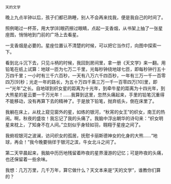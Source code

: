     天的文学 

   晚上九点半钟以后，孩子们都已熟睡，别人不会再来找我，便是我自己的时间了。

   照例喝过一杯茶，用大学[8]眼药擦过眼睛，点起一支香烟，从书架上抽了一张星座图，悄悄地到门前的广场上去看星。

   一支香烟是必要的。星座位置认不清楚的时候，可以把它当作灯，向图中探索一下。

   看到北斗沉下去，只见斗柄的时候，我回到房间里，拿一册《天文学》来一翻。用铅笔在纸上试算：地球一匝为七万二千里，光每秒钟绕地球七匝，即每秒钟行五十万四千里；一小时有三千六百秒，一天有八万六千四百秒，一年有三万一千一百零四万[9]秒；光走一年的路长，为五十万四千乘三万一千一百零四万[10]里，即一“光年”之长。自地球到织女星的距离为十光年，到牵牛星的距离为十四光年，到大熊星的星云要一千万光年！……我算到这里，忽然头痛起来，手里的铅笔沉重得不能移动，没有再算下去的精神了。于是放下铅笔，抛弃纸头，倒在床里了。

   我躺在床上，从枕上窥见窗外的星，如练的银河，“秋宵的女王”的织女，南王的热闹。啊，秋夜的盛妆！我忘记了我的头痛了。我脑中浮出朝华的诗句来：“织女明星来枕上，了知身不在人间。”立刻似乎身轻如羽，翱翔于星座之间了。

   我俯视银河之波澜，访问织女的孤居，抚慰卡丽斯德神女的化身的大熊……“地球，再会！”我今晚要徜徉于银河之滨，牛女北斗之间了。

   第二天早晨起来，我脑中历历地残留着昨夜的星界漫游的记忆；可是昨夜的头痛，也还保留着一些余味。

   我想：几万万里，几千万年，算它做什么？天文本来是“天的文学”，谁教你们算的？


